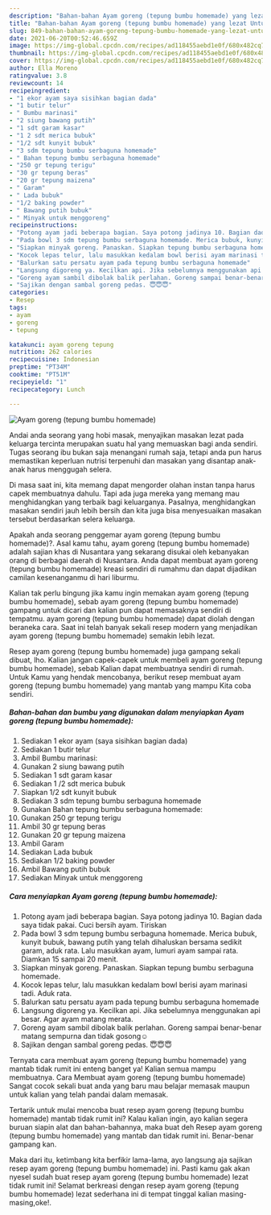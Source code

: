 ```yaml
---
description: "Bahan-bahan Ayam goreng (tepung bumbu homemade) yang lezat Untuk Jualan"
title: "Bahan-bahan Ayam goreng (tepung bumbu homemade) yang lezat Untuk Jualan"
slug: 849-bahan-bahan-ayam-goreng-tepung-bumbu-homemade-yang-lezat-untuk-jualan
date: 2021-06-20T00:52:46.659Z
image: https://img-global.cpcdn.com/recipes/ad118455aebd1e0f/680x482cq70/ayam-goreng-tepung-bumbu-homemade-foto-resep-utama.jpg
thumbnail: https://img-global.cpcdn.com/recipes/ad118455aebd1e0f/680x482cq70/ayam-goreng-tepung-bumbu-homemade-foto-resep-utama.jpg
cover: https://img-global.cpcdn.com/recipes/ad118455aebd1e0f/680x482cq70/ayam-goreng-tepung-bumbu-homemade-foto-resep-utama.jpg
author: Ella Moreno
ratingvalue: 3.8
reviewcount: 14
recipeingredient:
- "1 ekor ayam saya sisihkan bagian dada"
- "1 butir telur"
- " Bumbu marinasi"
- "2 siung bawang putih"
- "1 sdt garam kasar"
- "1 2 sdt merica bubuk"
- "1/2 sdt kunyit bubuk"
- "3 sdm tepung bumbu serbaguna homemade"
- " Bahan tepung bumbu serbaguna homemade"
- "250 gr tepung terigu"
- "30 gr tepung beras"
- "20 gr tepung maizena"
- " Garam"
- " Lada bubuk"
- "1/2 baking powder"
- " Bawang putih bubuk"
- " Minyak untuk menggoreng"
recipeinstructions:
- "Potong ayam jadi beberapa bagian. Saya potong jadinya 10. Bagian dada saya tidak pakai. Cuci bersih ayam. Tiriskan"
- "Pada bowl 3 sdm tepung bumbu serbaguna homemade. Merica bubuk, kunyit bubuk, bawang putih yang telah dihaluskan bersama sedikit garam, aduk rata. Lalu masukkan ayam, lumuri ayam sampai rata. Diamkan 15 sampai 20 menit."
- "Siapkan minyak goreng. Panaskan. Siapkan tepung bumbu serbaguna homemade."
- "Kocok lepas telur, lalu masukkan kedalam bowl berisi ayam marinasi tadi. Aduk rata."
- "Balurkan satu persatu ayam pada tepung bumbu serbaguna homemade"
- "Langsung digoreng ya. Kecilkan api. Jika sebelumnya menggunakan api besar. Agar ayam matang merata."
- "Goreng ayam sambil dibolak balik perlahan. Goreng sampai benar-benar matang sempurna dan tidak gosong☺️"
- "Sajikan dengan sambal goreng pedas. 😇😇😇"
categories:
- Resep
tags:
- ayam
- goreng
- tepung

katakunci: ayam goreng tepung 
nutrition: 262 calories
recipecuisine: Indonesian
preptime: "PT34M"
cooktime: "PT51M"
recipeyield: "1"
recipecategory: Lunch

---
```



![Ayam goreng (tepung bumbu homemade)](https://img-global.cpcdn.com/recipes/ad118455aebd1e0f/680x482cq70/ayam-goreng-tepung-bumbu-homemade-foto-resep-utama.jpg)

Andai anda seorang yang hobi masak, menyajikan masakan lezat pada keluarga tercinta merupakan suatu hal yang memuaskan bagi anda sendiri. Tugas seorang ibu bukan saja menangani rumah saja, tetapi anda pun harus memastikan keperluan nutrisi terpenuhi dan masakan yang disantap anak-anak harus menggugah selera.

Di masa  saat ini, kita memang dapat mengorder olahan instan tanpa harus capek membuatnya dahulu. Tapi ada juga mereka yang memang mau menghidangkan yang terbaik bagi keluarganya. Pasalnya, menghidangkan masakan sendiri jauh lebih bersih dan kita juga bisa menyesuaikan masakan tersebut berdasarkan selera keluarga. 



Apakah anda seorang penggemar ayam goreng (tepung bumbu homemade)?. Asal kamu tahu, ayam goreng (tepung bumbu homemade) adalah sajian khas di Nusantara yang sekarang disukai oleh kebanyakan orang di berbagai daerah di Nusantara. Anda dapat membuat ayam goreng (tepung bumbu homemade) kreasi sendiri di rumahmu dan dapat dijadikan camilan kesenanganmu di hari liburmu.

Kalian tak perlu bingung jika kamu ingin memakan ayam goreng (tepung bumbu homemade), sebab ayam goreng (tepung bumbu homemade) gampang untuk dicari dan kalian pun dapat memasaknya sendiri di tempatmu. ayam goreng (tepung bumbu homemade) dapat diolah dengan beraneka cara. Saat ini telah banyak sekali resep modern yang menjadikan ayam goreng (tepung bumbu homemade) semakin lebih lezat.

Resep ayam goreng (tepung bumbu homemade) juga gampang sekali dibuat, lho. Kalian jangan capek-capek untuk membeli ayam goreng (tepung bumbu homemade), sebab Kalian dapat membuatnya sendiri di rumah. Untuk Kamu yang hendak mencobanya, berikut resep membuat ayam goreng (tepung bumbu homemade) yang mantab yang mampu Kita coba sendiri.

<!--inarticleads1-->

##### Bahan-bahan dan bumbu yang digunakan dalam menyiapkan Ayam goreng (tepung bumbu homemade):

1. Sediakan 1 ekor ayam (saya sisihkan bagian dada)
1. Sediakan 1 butir telur
1. Ambil  Bumbu marinasi:
1. Gunakan 2 siung bawang putih
1. Sediakan 1 sdt garam kasar
1. Sediakan 1 /2 sdt merica bubuk
1. Siapkan 1/2 sdt kunyit bubuk
1. Sediakan 3 sdm tepung bumbu serbaguna homemade
1. Gunakan  Bahan tepung bumbu serbaguna homemade:
1. Gunakan 250 gr tepung terigu
1. Ambil 30 gr tepung beras
1. Gunakan 20 gr tepung maizena
1. Ambil  Garam
1. Sediakan  Lada bubuk
1. Sediakan 1/2 baking powder
1. Ambil  Bawang putih bubuk
1. Sediakan  Minyak untuk menggoreng




<!--inarticleads2-->

##### Cara menyiapkan Ayam goreng (tepung bumbu homemade):

1. Potong ayam jadi beberapa bagian. Saya potong jadinya 10. Bagian dada saya tidak pakai. Cuci bersih ayam. Tiriskan
1. Pada bowl 3 sdm tepung bumbu serbaguna homemade. Merica bubuk, kunyit bubuk, bawang putih yang telah dihaluskan bersama sedikit garam, aduk rata. Lalu masukkan ayam, lumuri ayam sampai rata. Diamkan 15 sampai 20 menit.
1. Siapkan minyak goreng. Panaskan. Siapkan tepung bumbu serbaguna homemade.
1. Kocok lepas telur, lalu masukkan kedalam bowl berisi ayam marinasi tadi. Aduk rata.
1. Balurkan satu persatu ayam pada tepung bumbu serbaguna homemade
1. Langsung digoreng ya. Kecilkan api. Jika sebelumnya menggunakan api besar. Agar ayam matang merata.
1. Goreng ayam sambil dibolak balik perlahan. Goreng sampai benar-benar matang sempurna dan tidak gosong☺️
1. Sajikan dengan sambal goreng pedas. 😇😇😇




Ternyata cara membuat ayam goreng (tepung bumbu homemade) yang mantab tidak rumit ini enteng banget ya! Kalian semua mampu membuatnya. Cara Membuat ayam goreng (tepung bumbu homemade) Sangat cocok sekali buat anda yang baru mau belajar memasak maupun untuk kalian yang telah pandai dalam memasak.

Tertarik untuk mulai mencoba buat resep ayam goreng (tepung bumbu homemade) mantab tidak rumit ini? Kalau kalian ingin, ayo kalian segera buruan siapin alat dan bahan-bahannya, maka buat deh Resep ayam goreng (tepung bumbu homemade) yang mantab dan tidak rumit ini. Benar-benar gampang kan. 

Maka dari itu, ketimbang kita berfikir lama-lama, ayo langsung aja sajikan resep ayam goreng (tepung bumbu homemade) ini. Pasti kamu gak akan nyesel sudah buat resep ayam goreng (tepung bumbu homemade) lezat tidak rumit ini! Selamat berkreasi dengan resep ayam goreng (tepung bumbu homemade) lezat sederhana ini di tempat tinggal kalian masing-masing,oke!.

